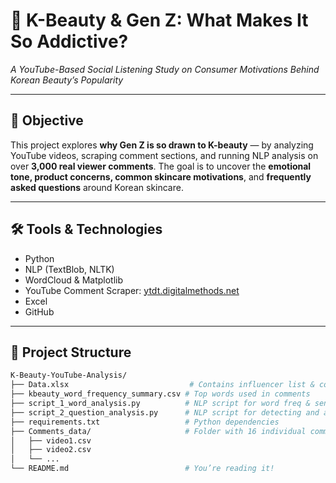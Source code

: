 # 🌸 K-Beauty & Gen Z: What Makes It So Addictive?

*A YouTube-Based Social Listening Study on Consumer Motivations Behind Korean Beauty’s Popularity*

---

## 🎯 Objective

This project explores **why Gen Z is so drawn to K-beauty** — by analyzing YouTube videos, scraping comment sections, and running NLP analysis on over **3,000 real viewer comments**. The goal is to uncover the **emotional tone, product concerns, common skincare motivations**, and **frequently asked questions** around Korean skincare.

---

## 🛠️ Tools & Technologies

- Python
- NLP (TextBlob, NLTK)
- WordCloud & Matplotlib
- YouTube Comment Scraper: [ytdt.digitalmethods.net](https://ytdt.digitalmethods.net)
- Excel
- GitHub

---

## 📁 Project Structure

```bash
K-Beauty-YouTube-Analysis/
├── Data.xlsx                           # Contains influencer list & combined comments
├── kbeauty_word_frequency_summary.csv # Top words used in comments
├── script_1_word_analysis.py          # NLP script for word freq & sentiment
├── script_2_question_analysis.py      # NLP script for detecting and analyzing questions
├── requirements.txt                   # Python dependencies
├── Comments_data/                     # Folder with 16 individual comment CSVs
│   ├── video1.csv
│   ├── video2.csv
│   └── ...
└── README.md                          # You’re reading it!
